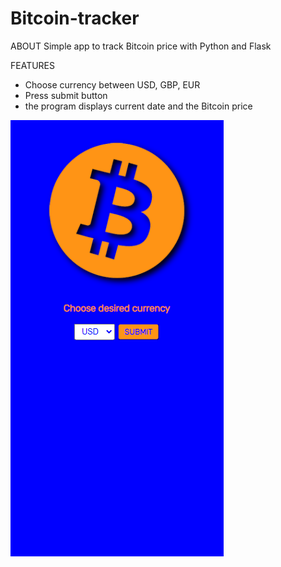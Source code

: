 # Bitcoin-tracker
ABOUT
Simple app to track Bitcoin price with Python and Flask

FEATURES
- Choose currency between USD, GBP, EUR
- Press submit button
- the program displays current date and the Bitcoin price


<img src="./assets/Bitcoin Tracker.png" />
